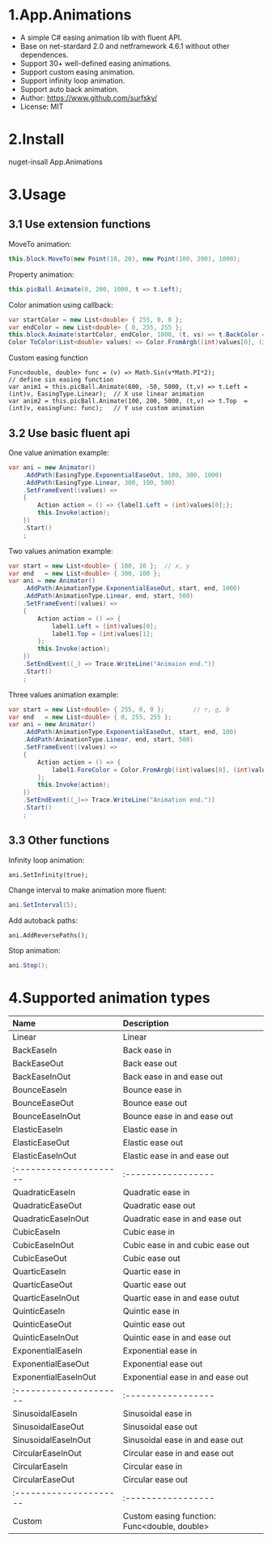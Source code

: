 # 1.App.Animations


- A simple C# easing animation lib with fluent API.
- Base on net-stardard 2.0 and netframework 4.6.1 without other dependences.
- Support 30+ well-defined easing animations.
- Support custom easing animation.
- Support infinity loop animation.
- Support auto back animation.
- Author: https://www.github.com/surfsky/
- License: MIT


# 2.Install

nuget-insall App.Animations



# 3.Usage


## 3.1 Use extension functions

MoveTo animation:
``` csharp
this.block.MoveTo(new Point(10, 20), new Point(100, 200), 1000);
```

Property animation:
``` csharp
this.picBall.Animate(0, 200, 1000, t => t.Left);
```

Color animation using callback:
``` csharp
var startColor = new List<double> { 255, 0, 0 };
var endColor = new List<double> { 0, 255, 255 };
this.block.Animate(startColor, endColor, 1000, (t, vs) => t.BackColor = ToColor(vs));
Color ToColor(List<double> values) => Color.FromArgb((int)values[0], (int)values[1], (int)values[2]);
```

Custom easing function
```
Func<double, double> func = (v) => Math.Sin(v*Math.PI*2);                                       // define sin easing function
var anim1 = this.picBall.Animate(600, -50, 5000, (t,v) => t.Left = (int)v, EasingType.Linear);  // X use linear animation
var anim2 = this.picBall.Animate(100, 200, 5000, (t,v) => t.Top  = (int)v, easingFunc: func);   // Y use custom animation
```


## 3.2 Use basic fluent api

One value animation example:
```csharp
var ani = new Animator()
    .AddPath(EasingType.ExponentialEaseOut, 100, 300, 1000)
    .AddPath(EasingType.Linear, 300, 100, 500)
    .SetFrameEvent((values) =>
    {
        Action action = () => {label1.Left = (int)values[0];};
        this.Invoke(action);
    })
    .Start()
    ;
```

Two values animation example:

```csharp
var start = new List<double> { 100, 10 };  // x, y
var end   = new List<double> { 300, 100 };
var ani = new Animator()
    .AddPath(AnimationType.ExponentialEaseOut, start, end, 1000)
    .AddPath(AnimationType.Linear, end, start, 500)
    .SetFrameEvent((values) => 
    {
        Action action = () => {
            label1.Left = (int)values[0];
            label1.Top = (int)values[1];
        };
        this.Invoke(action);
    })
    .SetEndEvent((_) => Trace.WriteLine("Animaion end."))
    .Start()
    ;
```


Three values animation example:

```csharp
var start = new List<double> { 255, 0, 0 };        // r, g, b
var end   = new List<double> { 0, 255, 255 };
var ani = new Animator()
    .AddPath(AnimationType.ExponentialEaseOut, start, end, 100)
    .AddPath(AnimationType.Linear, end, start, 500)
    .SetFrameEvent((values) =>
    {
        Action action = () => {
            label1.ForeColor = Color.FromArgb((int)values[0], (int)values[1], (int)values[2]);
        };
        this.Invoke(action);
    })
    .SetEndEvent((_)=> Trace.WriteLine("Animation end."))
    .Start()
    ;
```

## 3.3 Other functions

Infinity loop animation:
```
ani.SetInfinity(true);
```

Change interval to make animation more fluent:

```csharp
ani.SetInterval(5);

```

Add autoback paths:
```
ani.AddReversePaths();
```

Stop animation:

```csharp
ani.Stop();

```

# 4.Supported animation types

| Name                 | Description
|:---------------------|:-----------------
| Linear               | Linear
| BackEaseIn           | Back ease in      
| BackEaseOut          | Back ease out     
| BackEaseInOut        | Back ease in and ease out   
| BounceEaseIn         | Bounce ease in    
| BounceEaseOut        | Bounce ease out   
| BounceEaseInOut      | Bounce ease in and ease out 
| ElasticEaseIn        | Elastic ease in    
| ElasticEaseOut       | Elastic ease out   
| ElasticEaseInOut     | Elastic ease in and ease out
|:---------------------|:-----------------
| QuadraticEaseIn      | Quadratic ease in     
| QuadraticEaseOut     | Quadratic ease out    
| QuadraticEaseInOut   | Quadratic ease in and ease out  
| CubicEaseIn          | Cubic ease in
| CubicEaseInOut       | Cubic ease in and cubic ease out
| CubicEaseOut         | Cubic ease out        
| QuarticEaseIn        | Quartic ease in       
| QuarticEaseOut       | Quartic ease out      
| QuarticEaseInOut     | Quartic ease in and ease outut    
| QuinticEaseIn        | Quintic ease in       
| QuinticEaseOut       | Quintic ease out      
| QuinticEaseInOut     | Quintic ease in and ease out    
| ExponentialEaseIn    | Exponential ease in   
| ExponentialEaseOut   | Exponential ease out  
| ExponentialEaseInOut | Exponential ease in and ease out
|:---------------------|:-----------------
| SinusoidalEaseIn     | Sinusoidal ease in    
| SinusoidalEaseOut    | Sinusoidal ease out   
| SinusoidalEaseInOut  | Sinusoidal ease in and ease out 
| CircularEaseInOut    | Circular ease in and ease out   
| CircularEaseIn       | Circular ease in      
| CircularEaseOut      | Circular ease out     
|:---------------------|:-----------------
| Custom               | Custom easing function: Func<double, double>

